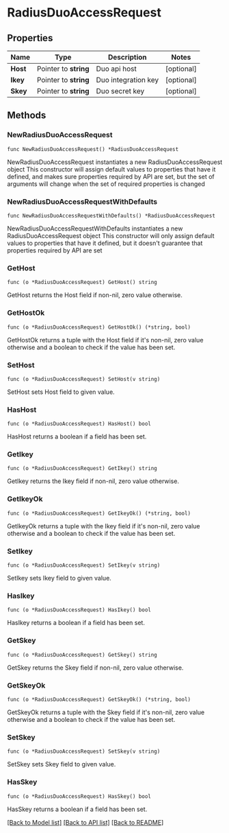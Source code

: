 # RadiusDuoAccessRequest

## Properties

Name | Type | Description | Notes
------------ | ------------- | ------------- | -------------
**Host** | Pointer to **string** | Duo api host | [optional] 
**Ikey** | Pointer to **string** | Duo integration key | [optional] 
**Skey** | Pointer to **string** | Duo secret key | [optional] 

## Methods

### NewRadiusDuoAccessRequest

`func NewRadiusDuoAccessRequest() *RadiusDuoAccessRequest`

NewRadiusDuoAccessRequest instantiates a new RadiusDuoAccessRequest object
This constructor will assign default values to properties that have it defined,
and makes sure properties required by API are set, but the set of arguments
will change when the set of required properties is changed

### NewRadiusDuoAccessRequestWithDefaults

`func NewRadiusDuoAccessRequestWithDefaults() *RadiusDuoAccessRequest`

NewRadiusDuoAccessRequestWithDefaults instantiates a new RadiusDuoAccessRequest object
This constructor will only assign default values to properties that have it defined,
but it doesn't guarantee that properties required by API are set

### GetHost

`func (o *RadiusDuoAccessRequest) GetHost() string`

GetHost returns the Host field if non-nil, zero value otherwise.

### GetHostOk

`func (o *RadiusDuoAccessRequest) GetHostOk() (*string, bool)`

GetHostOk returns a tuple with the Host field if it's non-nil, zero value otherwise
and a boolean to check if the value has been set.

### SetHost

`func (o *RadiusDuoAccessRequest) SetHost(v string)`

SetHost sets Host field to given value.

### HasHost

`func (o *RadiusDuoAccessRequest) HasHost() bool`

HasHost returns a boolean if a field has been set.

### GetIkey

`func (o *RadiusDuoAccessRequest) GetIkey() string`

GetIkey returns the Ikey field if non-nil, zero value otherwise.

### GetIkeyOk

`func (o *RadiusDuoAccessRequest) GetIkeyOk() (*string, bool)`

GetIkeyOk returns a tuple with the Ikey field if it's non-nil, zero value otherwise
and a boolean to check if the value has been set.

### SetIkey

`func (o *RadiusDuoAccessRequest) SetIkey(v string)`

SetIkey sets Ikey field to given value.

### HasIkey

`func (o *RadiusDuoAccessRequest) HasIkey() bool`

HasIkey returns a boolean if a field has been set.

### GetSkey

`func (o *RadiusDuoAccessRequest) GetSkey() string`

GetSkey returns the Skey field if non-nil, zero value otherwise.

### GetSkeyOk

`func (o *RadiusDuoAccessRequest) GetSkeyOk() (*string, bool)`

GetSkeyOk returns a tuple with the Skey field if it's non-nil, zero value otherwise
and a boolean to check if the value has been set.

### SetSkey

`func (o *RadiusDuoAccessRequest) SetSkey(v string)`

SetSkey sets Skey field to given value.

### HasSkey

`func (o *RadiusDuoAccessRequest) HasSkey() bool`

HasSkey returns a boolean if a field has been set.


[[Back to Model list]](../README.md#documentation-for-models) [[Back to API list]](../README.md#documentation-for-api-endpoints) [[Back to README]](../README.md)


